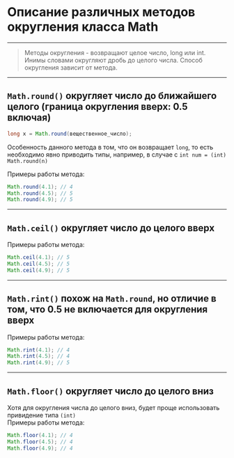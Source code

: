 # Описание различных методов округления класса Math
___
>Методы округления - возвращают целое число, long или int. Инимы словами округляют дробь до целого числа. 
> Способ округления зависит от метода.
___
## `Math.round()` округляет число до ближайшего целого (граница округления вверх: 0.5 включая)
```java
long x = Math.round(вещественное_число);
```
Особенность данного метода в том, что он возвращает `long`, то есть необходимо явно приводить типы, например, в 
случае с `int num = (int) Math.round(n)`

Примеры работы метода:  
```java
Math.round(4.1); // 4
Math.round(4.5); // 5
Math.round(4.9); // 5
```
___
## `Math.ceil()` округляет число до целого вверх
Примеры работы метода:
```java
Math.ceil(4.1); // 5
Math.ceil(4.5); // 5
Math.ceil(4.9); // 5
```
___
## `Math.rint()` похож на `Math.round`, но отличие в том, что 0.5 не включается для округления вверх
Примеры работы метода:
```java
Math.rint(4.1); // 4
Math.rint(4.5); // 4
Math.rint(4.9); // 5
```
___
## `Math.floor()` округляет число до целого вниз
Хотя для округления числа до целого вниз, будет проще использовать привидение типа `(int)`  
Примеры работы метода:
```java
Math.floor(4.1); // 4
Math.floor(4.5); // 4
Math.floor(4.9); // 4
```
